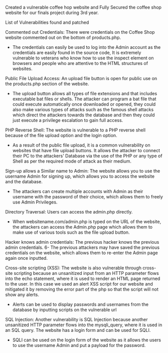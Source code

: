 Created a vulnerable coffee hop website and Fully Secured the coffee shop website for our finals project during 3rd year.



List of Vulnerabilities found and patched


Commented out Credentials: There were credentials on the Coffee Shop
website commented out on the bottom of products.php.
- The credentials can easily be used to log into the Admin account as
the credentials are easily found in the source code, It is extremely
vulnerable to veterans who know how to use the inspect element on
browsers and people who are attentive to the HTML structures of
websites.

Public File Upload Access: An upload file button is open for public use on
the products.php section of the website.
- The upload button allows all types of file extensions and that includes
executable bat files or shells. The attacker can program a bat file that
could execute automatically once downloaded or opened, they could
also make various types of attacks such as the famous shell attacks
which direct the attackers towards the database and then they could
just execute a privilege escalation to gain full access.

PHP Reverse Shell: The website is vulnerable to a PHP reverse shell
because of the file upload option and the login option.
- As a result of the public file upload, it is a common vulnerability on
websites that have file upload buttons. It allows the attacker to
connect their PC to the attackers' Database via the use of the PHP or
any type of Shell as per the required mode of attack as their medium.

Sign-up allows a Similar name to Admin: The website allows you to use
the username Admin for signing up, which allows you to access the website
and the database.
- The attackers can create multiple accounts with Admin as their
username with the password of their choice, which allows them to
freely use Admin Privileges.

Directory Traversal: Users can access the admin.php directly.
- When websitename.com/admin.php is typed on the URL of the
website, the attackers can access the Admin.php page which allows
them to make use of various tools such as the file upload button.

Hacker knows admin credentials: The previous hacker knows the
previous admin credentials.
6- The previous attackers may have saved the previous credentials on
the website, which allows them to re-enter the Admin page again
once inputted.

Cross-site scripting (XSS): The website is also vulnerable through
cross-site scripting because an unsanitized input from an HTTP parameter
flows into the echo statement, where it is used to render an HTML page
returned to the user. In this case we used an alert XSS script for our
website and mitigated it by removing the error part of the php so that the
script will not show any alerts.
- Alerts can be used to display passwords and usernames from the
database by inputting scripts on the vulnerable url

SQL Injection: Another vulnerability is SQL Injection because another
unsanitized HTTP parameter flows into the mysqli_query, where it is used
in an SQL query. The website has a login form and can be used for SQLI.
- SQLI can be used on the login form of the website as it allows the
users to use the username Admin and put a payload for the
password.
